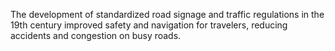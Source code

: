 The development of standardized road signage and traffic regulations in the 19th century improved safety and navigation for travelers, reducing accidents and congestion on busy roads.
